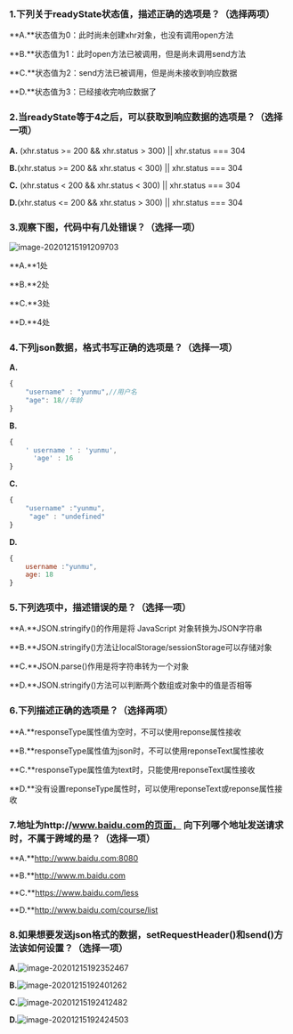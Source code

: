 ### 1.下列关于readyState状态值，描述正确的选项是？（选择两项）



**A.**状态值为0：此时尚未创建xhr对象，也没有调用open方法

**B.**状态值为1：此时open方法已被调用，但是尚未调用send方法

**C.**状态值为2：send方法已被调用，但是尚未接收到响应数据

**D.**状态值为3：已经接收完响应数据了







### 2.当readyState等于4之后，可以获取到响应数据的选项是？（选择一项）



**A.** (xhr.status >= 200 && xhr.status > 300) || xhr.status === 304

**B.**(xhr.status >= 200 && xhr.status < 300) || xhr.status === 304

**C.** (xhr.status < 200 && xhr.status < 300) || xhr.status === 304

**D.**(xhr.status <= 200 && xhr.status > 300) || xhr.status === 304







### 3.观察下图，代码中有几处错误？（选择一项）

![image-20201215191209703](https://i.loli.net/2020/12/15/qS941rClAHDLg5t.png)



**A.**1处

**B.**2处

**C.**3处

**D.**4处







### 4.下列json数据，格式书写正确的选项是？（选择一项）



**A.**

```js
{
    "username" : "yunmu",//用户名
    "age": 18//年龄
}
```

**B.**

```js
{
    ' username ' : 'yunmu',
      'age' : 16
}
```

**C.**

```js
{
    "username" :"yunmu",
     "age" : "undefined"
}
```

**D.**

```js
{
    username :"yunmu",
    age: 18
}
```









### 5.下列选项中，描述错误的是？（选择一项）



**A.**JSON.stringify()的作用是将 JavaScript 对象转换为JSON字符串

**B.**JSON.stringify()方法让localStorage/sessionStorage可以存储对象

**C.**JSON.parse()作用是将字符串转为一个对象

**D.**JSON.stringify()方法可以判断两个数组或对象中的值是否相等









### 6.下列描述正确的选项是？（选择两项）



**A.**responseType属性值为空时，不可以使用reponse属性接收

**B.**responseType属性值为json时，不可以使用reponseText属性接收

**C.**responseType属性值为text时，只能使用reponseText属性接收

**D.**没有设置reponseType属性时，可以使用reponseText或reponse属性接收







### 7.地址为http://www.baidu.com的页面， 向下列哪个地址发送请求时，不属于跨域的是？（选择一项）

**A.**http://www.baidu.com:8080

**B.**http://www.m.baidu.com

**C.**https://www.baidu.com/less

**D.**http://www.baidu.com/course/list









### 8.如果想要发送json格式的数据，setRequestHeader()和send()方法该如何设置？（选择一项）



**A.**![image-20201215192352467](https://i.loli.net/2020/12/15/eGfWdJp3scTOPHi.png)

**B.**![image-20201215192401262](https://i.loli.net/2020/12/15/GIav9T8yj4mhkPJ.png)

**C.**![image-20201215192412482](https://i.loli.net/2020/12/15/2ZVqQ4ONreTkYwa.png)

**D.**![image-20201215192424503](https://i.loli.net/2020/12/15/t3s9Cb4QOKYzE8B.png)



